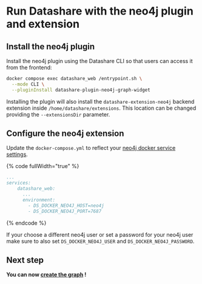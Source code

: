 # Run Datashare with the neo4j plugin and extension

## Install the neo4j plugin

Install the neo4j plugin using the Datashare CLI so that users can access it from the frontend:
```bash
docker compose exec datashare_web /entrypoint.sh \
  --mode CLI \
  --pluginInstall datashare-plugin-neo4j-graph-widget 
```

Installing the plugin will also install the `datashare-extension-neo4j` backend extension inside `/home/datashare/extensions`.
This location can be changed providing the `--extensionsDir` parameter. 

## Configure the neo4j extension

Update the `docker-compose.yml` to reflect your [neo4j docker service settings](../../usage/faq/general/how-to-run-neo4j.md#run-neo4j-inside-docker). 

{% code fullWidth="true" %}
```yaml
...
services:
    datashare_web:
      ...
      environment:
        - DS_DOCKER_NEO4J_HOST=neo4j
        - DS_DOCKER_NEO4J_PORT=7687
```
{% endcode %}

If your choose a different neo4j user or set a password for your neo4j user make sure to also set `DS_DOCKER_NEO4J_USER` and `DS_DOCKER_NEO4J_PASSWORD`.

## Next step

**You can now [create the graph](create-and-update-the-graph.md) !**
